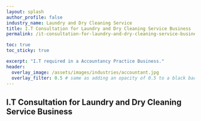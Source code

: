 ```yaml
---
layout: splash 
author_profile: false 
industry_name: Laundry and Dry Cleaning Service
title: I.T Consultation for Laundry and Dry Cleaning Service Business
permalink: /it-consultation-for-laundry-and-dry-cleaning-service-business

toc: true
toc_sticky: true

excerpt: "I.T required in a Accountancy Practice Business."
header:
  overlay_image: /assets/images/industries/accountant.jpg
  overlay_filter: 0.5 # same as adding an opacity of 0.5 to a black background
---
```


## I.T Consultation for Laundry and Dry Cleaning Service Business